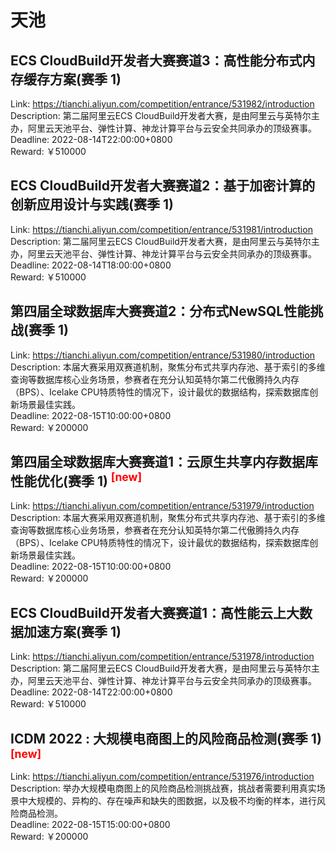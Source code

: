 # 天池



## ECS CloudBuild开发者大赛赛道3：高性能分布式内存缓存方案(赛季 1)

Link: https://tianchi.aliyun.com/competition/entrance/531982/introduction  
Description: 第二届阿里云ECS CloudBuild开发者大赛，是由阿里云与英特尔主办，阿里云天池平台、弹性计算、神龙计算平台与云安全共同承办的顶级赛事。  
Deadline: 2022-08-14T22:00:00+0800  
Reward: ￥510000  


## ECS CloudBuild开发者大赛赛道2：基于加密计算的创新应用设计与实践(赛季 1)

Link: https://tianchi.aliyun.com/competition/entrance/531981/introduction  
Description: 第二届阿里云ECS CloudBuild开发者大赛，是由阿里云与英特尔主办，阿里云天池平台、弹性计算、神龙计算平台与云安全共同承办的顶级赛事。  
Deadline: 2022-08-14T18:00:00+0800  
Reward: ￥510000  


## 第四届全球数据库大赛赛道2：分布式NewSQL性能挑战(赛季 1)

Link: https://tianchi.aliyun.com/competition/entrance/531980/introduction  
Description: 本届大赛采用双赛道机制，聚焦分布式共享内存池、基于索引的多维查询等数据库核心业务场景，参赛者在充分认知英特尔第二代傲腾持久内存（BPS）、Icelake CPU特质特性的情况下，设计最优的数据结构，探索数据库创新场景最佳实践。  
Deadline: 2022-08-15T10:00:00+0800  
Reward: ￥200000  


## 第四届全球数据库大赛赛道1：云原生共享内存数据库性能优化(赛季 1) <sup style="color:red">[new]<sup>  

Link: https://tianchi.aliyun.com/competition/entrance/531979/introduction  
Description: 本届大赛采用双赛道机制，聚焦分布式共享内存池、基于索引的多维查询等数据库核心业务场景，参赛者在充分认知英特尔第二代傲腾持久内存（BPS）、Icelake CPU特质特性的情况下，设计最优的数据结构，探索数据库创新场景最佳实践。  
Deadline: 2022-08-15T10:00:00+0800  
Reward: ￥200000  


## ECS CloudBuild开发者大赛赛道1：高性能云上大数据加速方案(赛季 1)

Link: https://tianchi.aliyun.com/competition/entrance/531978/introduction  
Description: 第二届阿里云ECS CloudBuild开发者大赛，是由阿里云与英特尔主办，阿里云天池平台、弹性计算、神龙计算平台与云安全共同承办的顶级赛事。  
Deadline: 2022-08-14T22:00:00+0800  
Reward: ￥510000  


## ICDM 2022 : 大规模电商图上的风险商品检测(赛季 1) <sup style="color:red">[new]<sup>  

Link: https://tianchi.aliyun.com/competition/entrance/531976/introduction  
Description: 举办大规模电商图上的风险商品检测挑战赛，挑战者需要利用真实场景中大规模的、异构的、存在噪声和缺失的图数据，以及极不均衡的样本，进行风险商品检测。  
Deadline: 2022-08-15T15:00:00+0800  
Reward: ￥200000  

